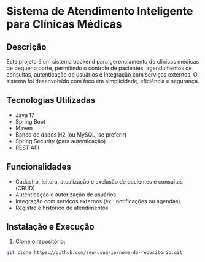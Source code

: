 # Sistema de Atendimento Inteligente para Clínicas Médicas

## Descrição
Este projeto é um sistema backend para gerenciamento de clínicas médicas de pequeno porte, permitindo o controle de pacientes, agendamentos de consultas, autenticação de usuários e integração com serviços externos. O sistema foi desenvolvido com foco em simplicidade, eficiência e segurança.

## Tecnologias Utilizadas
- Java 17  
- Spring Boot  
- Maven  
- Banco de dados H2 (ou MySQL, se preferir)  
- Spring Security (para autenticação)  
- REST API  

## Funcionalidades
- Cadastro, leitura, atualização e exclusão de pacientes e consultas (CRUD)  
- Autenticação e autorização de usuários  
- Integração com serviços externos (ex.: notificações ou agendas)  
- Registro e histórico de atendimentos  

## Instalação e Execução

1. Clone o repositório:  
```bash
git clone https://github.com/seu-usuario/nome-do-repositorio.git
